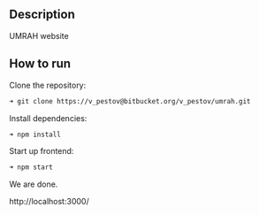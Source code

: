 ## Description

UMRAH website

## How to run

Clone the repository:

```zsh
➜ git clone https://v_pestov@bitbucket.org/v_pestov/umrah.git
```

Install dependencies:

```zsh
➜ npm install
```

Start up frontend:

```zsh
➜ npm start
```

We are done.

http://localhost:3000/
